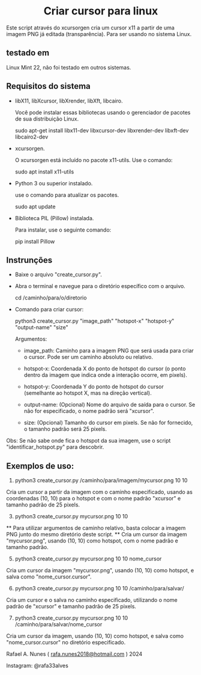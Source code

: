 <h1 align="center">Criar cursor para linux</h1>

Este script através do xcursorgen cria um cursor x11 a partir de uma imagem PNG já editada (transparência).
Para ser usando no sistema Linux.

## testado em 

Linux Mint 22, não foi testado em outros sistemas.  

## Requisitos do sistema

  - libX11, libXcursor, libXrender, libXft, libcairo.

      Você pode instalar essas bibliotecas usando o gerenciador de pacotes de sua distribuição Linux.

      sudo apt-get install libx11-dev libxcursor-dev libxrender-dev libxft-dev libcairo2-dev
    
 - xcursorgen.

    O xcursorgen está incluído no pacote x11-utils. Use o comando:
   
    sudo apt install x11-utils
   
 - Python 3 ou superior instalado.
   
   use o comando para atualizar os pacotes.
   
   sudo apt update
      
 - Biblioteca PIL (Pillow) instalada.

    Para instalar, use o seguinte comando:

    pip install Pillow  

## Instrunções

  - Baixe o arquivo "create_cursor.py".
  
  - Abra o terminal e navegue para o diretório específico com o arquivo.

    cd /caminho/para/o/diretorio  

  - Comando para criar cursor:

    python3 create_cursor.py "image_path" "hotspot-x" "hotspot-y" "output-name" "size"  

    Argumentos:

      - image_path: Caminho para a imagem PNG que será usada para criar o cursor. Pode ser um caminho absoluto ou relativo.
     
      - hotspot-x: Coordenada X do ponto de hotspot do cursor (o ponto dentro da imagem que indica onde a interação ocorre, em pixels).
     
      - hotspot-y: Coordenada Y do ponto de hotspot do cursor (semelhante ao hotspot X, mas na direção vertical).
     
      - output-name: (Opcional) Nome do arquivo de saída para o cursor. Se não for especificado, o nome padrão será "xcursor".
     
      - size: (Opcional) Tamanho do cursor em pixels. Se não for fornecido, o tamanho padrão será 25 pixels.  

Obs: Se não sabe onde fica o hotspot da sua imagem, use o script "identificar_hotspot.py" para descobrir.

## Exemplos de uso:

1. python3 create_cursor.py /caminho/para/imagem/mycursor.png 10 10
 
Cria um cursor a partir da imagem com o caminho especificado, usando as coordenadas (10, 10) para o hotspot e com o nome padrão "xcursor" e tamanho padrão de 25 pixels.  

3. python3 create_cursor.py mycursor.png 10 10
   
** Para utilizar argumentos de caminho relativo, basta colocar a imagem PNG junto do mesmo diretório deste script. **
Cria um cursor da imagem "mycursor.png", usando (10, 10) como hotspot, com o nome padrão e tamanho padrão.  

5. python3 create_cursor.py mycursor.png 10 10 nome_cursor  

Cria um cursor da imagem "mycursor.png", usando (10, 10) como hotspot, e salva como "nome_cursor.cursor".  

6. python3 create_cursor.py mycursor.png 10 10 /caminho/para/salvar/  

Cria um cursor e o salva no caminho especificado, utilizando o nome padrão de "xcursor" e tamanho padrão de 25 pixels.  

7. python3 create_cursor.py mycursor.png 10 10 /caminho/para/salvar/nome_cursor  

Cria um cursor da imagem, usando (10, 10) como hotspot, e salva como "nome_cursor.cursor" no diretório especificado.  


Rafael A. Nunes ( rafa.nunes2018@hotmail.com ) 2024

Instagram: @rafa33alves
